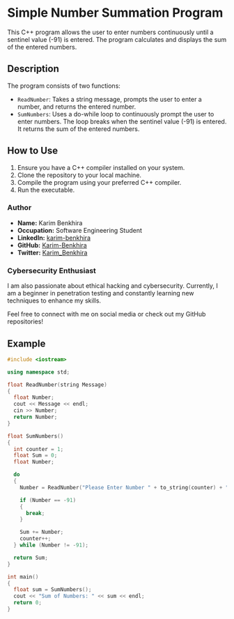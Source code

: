 # Simple Number Summation Program

This C++ program allows the user to enter numbers continuously until a sentinel value (-91) is entered. The program calculates and displays the sum of the entered numbers.

## Description

The program consists of two functions:
- `ReadNumber`: Takes a string message, prompts the user to enter a number, and returns the entered number.
- `SumNumbers`: Uses a do-while loop to continuously prompt the user to enter numbers. The loop breaks when the sentinel value (-91) is entered. It returns the sum of the entered numbers.

## How to Use

1. Ensure you have a C++ compiler installed on your system.
2. Clone the repository to your local machine.
3. Compile the program using your preferred C++ compiler.
4. Run the executable.

### Author

- **Name:** Karim Benkhira
- **Occupation:** Software Engineering Student
- **LinkedIn:** [karim-benkhira](https://linkedin.com/in/karim-benkhira-206597224)
- **GitHub:** [Karim-Benkhira](https://github.com/Karim-Benkhira)
- **Twitter:** [Karim_Benkhira](https://twitter.com/Karim_Benkhira)

### Cybersecurity Enthusiast

I am also passionate about ethical hacking and cybersecurity. Currently, I am a beginner in penetration testing and constantly learning new techniques to enhance my skills.

Feel free to connect with me on social media or check out my GitHub repositories!

## Example

```cpp
#include <iostream>

using namespace std;

float ReadNumber(string Message)
{
  float Number;
  cout << Message << endl;
  cin >> Number;
  return Number;
}

float SumNumbers()
{
  int counter = 1;
  float Sum = 0;
  float Number;

  do
  {
    Number = ReadNumber("Please Enter Number " + to_string(counter) + " (-91 to exit): ");

    if (Number == -91)
    {
      break;
    }

    Sum += Number;
    counter++;
  } while (Number != -91);

  return Sum;
}

int main()
{
  float sum = SumNumbers();
  cout << "Sum of Numbers: " << sum << endl;
  return 0;
}
